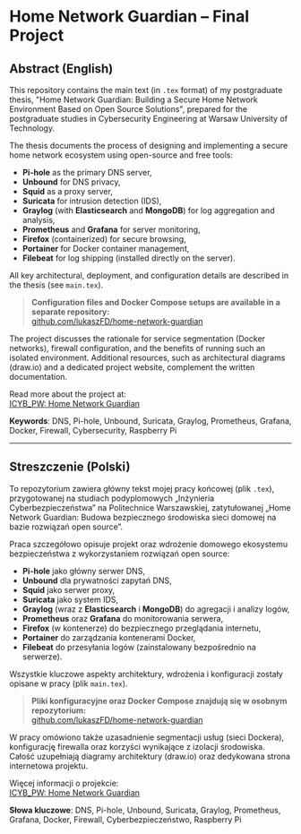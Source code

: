 # Home Network Guardian – Final Project

## Abstract (English)

This repository contains the main text (in `.tex` format) of my postgraduate thesis, "Home Network Guardian: Building a Secure Home Network Environment Based on Open Source Solutions", prepared for the postgraduate studies in Cybersecurity Engineering at Warsaw University of Technology.

The thesis documents the process of designing and implementing a secure home network ecosystem using open-source and free tools:
- **Pi-hole** as the primary DNS server,
- **Unbound** for DNS privacy,
- **Squid** as a proxy server,
- **Suricata** for intrusion detection (IDS),
- **Graylog** (with **Elasticsearch** and **MongoDB**) for log aggregation and analysis,
- **Prometheus** and **Grafana** for server monitoring,
- **Firefox** (containerized) for secure browsing,
- **Portainer** for Docker container management,
- **Filebeat** for log shipping (installed directly on the server).

All key architectural, deployment, and configuration details are described in the thesis (see `main.tex`).

> **Configuration files and Docker Compose setups are available in a separate repository:**  
> [github.com/lukaszFD/home-network-guardian](https://github.com/lukaszFD/home-network-guardian)

The project discusses the rationale for service segmentation (Docker networks), firewall configuration, and the benefits of running such an isolated environment. Additional resources, such as architectural diagrams (draw.io) and a dedicated project website, complement the written documentation.

Read more about the project at:  
[ICYB_PW: Home Network Guardian](https://lukaszfd.github.io/ICYB_PW/pages/raspberry_phase2.html)

**Keywords**: DNS, Pi-hole, Unbound, Suricata, Graylog, Prometheus, Grafana, Docker, Firewall, Cybersecurity, Raspberry Pi

---

## Streszczenie (Polski)

To repozytorium zawiera główny tekst mojej pracy końcowej (plik `.tex`), przygotowanej na studiach podyplomowych „Inżynieria Cyberbezpieczeństwa” na Politechnice Warszawskiej, zatytułowanej „Home Network Guardian: Budowa bezpiecznego środowiska sieci domowej na bazie rozwiązań open source”.

Praca szczegółowo opisuje projekt oraz wdrożenie domowego ekosystemu bezpieczeństwa z wykorzystaniem rozwiązań open source:
- **Pi-hole** jako główny serwer DNS,
- **Unbound** dla prywatności zapytań DNS,
- **Squid** jako serwer proxy,
- **Suricata** jako system IDS,
- **Graylog** (wraz z **Elasticsearch** i **MongoDB**) do agregacji i analizy logów,
- **Prometheus** oraz **Grafana** do monitorowania serwera,
- **Firefox** (w kontenerze) do bezpiecznego przeglądania internetu,
- **Portainer** do zarządzania kontenerami Docker,
- **Filebeat** do przesyłania logów (zainstalowany bezpośrednio na serwerze).

Wszystkie kluczowe aspekty architektury, wdrożenia i konfiguracji zostały opisane w pracy (plik `main.tex`).

> **Pliki konfiguracyjne oraz Docker Compose znajdują się w osobnym repozytorium:**  
> [github.com/lukaszFD/home-network-guardian](https://github.com/lukaszFD/home-network-guardian)

W pracy omówiono także uzasadnienie segmentacji usług (sieci Dockera), konfigurację firewalla oraz korzyści wynikające z izolacji środowiska. Całość uzupełniają diagramy architektury (draw.io) oraz dedykowana strona internetowa projektu.

Więcej informacji o projekcie:  
[ICYB_PW: Home Network Guardian](https://lukaszfd.github.io/ICYB_PW/pages/raspberry_phase2.html)

**Słowa kluczowe**: DNS, Pi-hole, Unbound, Suricata, Graylog, Prometheus, Grafana, Docker, Firewall, Cyberbezpieczeństwo, Raspberry Pi
